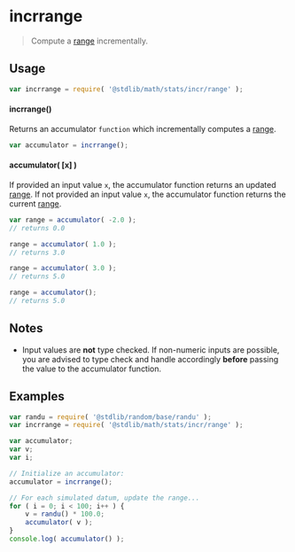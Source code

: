 # incrrange

> Compute a [range][range] incrementally.

<section class="usage">

## Usage

```javascript
var incrrange = require( '@stdlib/math/stats/incr/range' );
```

#### incrrange()

Returns an accumulator `function` which incrementally computes a [range][range].

```javascript
var accumulator = incrrange();
```

#### accumulator( \[x] )

If provided an input value `x`, the accumulator function returns an updated [range][range]. If not provided an input value `x`, the accumulator function returns the current [range][range].

```javascript
var range = accumulator( -2.0 );
// returns 0.0

range = accumulator( 1.0 );
// returns 3.0

range = accumulator( 3.0 );
// returns 5.0

range = accumulator();
// returns 5.0
```

</section>

<!-- /.usage -->

<section class="notes">

## Notes

-   Input values are **not** type checked. If non-numeric inputs are possible, you are advised to type check and handle accordingly **before** passing the value to the accumulator function.

</section>

<!-- /.notes -->

<section class="examples">

## Examples

<!-- eslint no-undef: "error" -->

```javascript
var randu = require( '@stdlib/random/base/randu' );
var incrrange = require( '@stdlib/math/stats/incr/range' );

var accumulator;
var v;
var i;

// Initialize an accumulator:
accumulator = incrrange();

// For each simulated datum, update the range...
for ( i = 0; i < 100; i++ ) {
    v = randu() * 100.0;
    accumulator( v );
}
console.log( accumulator() );
```

</section>

<!-- /.examples -->

<section class="links">

[range]: https://en.wikipedia.org/wiki/Range_%28statistics%29

</section>

<!-- /.links -->
